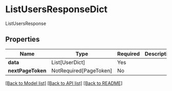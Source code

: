 # ListUsersResponseDict

ListUsersResponse

## Properties
| Name | Type | Required | Description |
| ------------ | ------------- | ------------- | ------------- |
**data** | List[UserDict] | Yes |  |
**nextPageToken** | NotRequired[PageToken] | No |  |


[[Back to Model list]](../../README.md#models-v2-link) [[Back to API list]](../../README.md#documentation-for-api-endpoints) [[Back to README]](../../README.md)
